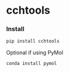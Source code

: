 # cchtools


### Install

```bash
pip install cchtools
```

Optional if using PyMol

```bash
conda install pymol
```